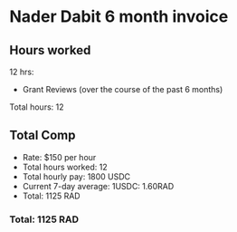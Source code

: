 # Nader Dabit 6 month invoice

## Hours worked

12 hrs: 
* Grant Reviews (over the course of the past 6 months)

Total hours: 12

## Total Comp

* Rate: $150 per hour
* Total hours worked: 12
* Total hourly pay: 1800 USDC
* Current 7-day average: 1USDC: 1.60RAD
* Total: 1125 RAD

### Total: 1125 RAD
